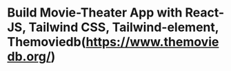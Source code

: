 # Build Movie-Theater App with React-JS, Tailwind CSS, Tailwind-element, Themoviedb(https://www.themoviedb.org/)
